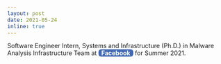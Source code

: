 ```yaml
---
layout: post
date: 2021-05-24
inline: true
---
```


Software Engineer Intern, Systems and Infrastructure (Ph.D.) in Malware Analysis Infrastructure Team at **<span style="border-radius: 6px;color: #ffffff;background-color: #4267B2">&nbsp;&nbsp;Facebook&nbsp;&nbsp;</span>** for Summer 2021.
